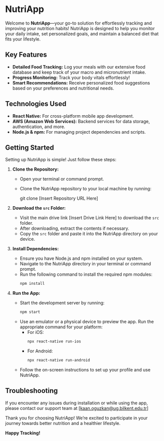 # NutriApp

Welcome to **NutriApp**—your go-to solution for effortlessly tracking and improving your nutrition habits! NutriApp is designed to help you monitor your daily intake, set personalized goals, and maintain a balanced diet that fits your lifestyle.

## Key Features

- **Detailed Food Tracking:** Log your meals with our extensive food database and keep track of your macro and micronutrient intake.
- **Progress Monitoring:** Track your body vitals effortlessly!
- **Smart Recommendations:** Receive personalized food suggestions based on your preferences and nutritional needs.

## Technologies Used

- **React Native:** For cross-platform mobile app development.
- **AWS (Amazon Web Services):** Backend services for data storage, authentication, and more.
- **Node.js & npm:** For managing project dependencies and scripts.

## Getting Started

Setting up NutriApp is simple! Just follow these steps:

1. **Clone the Repository:** 
   - Open your terminal or command prompt.
   - Clone the NutriApp repository to your local machine by running:
    
     git clone [Insert Repository URL Here]
   
2. **Download the `src` Folder:** 
   - Visit the main drive link [Insert Drive Link Here] to download the `src` folder.
   - After downloading, extract the contents if necessary.
   - Copy the `src` folder and paste it into the NutriApp directory on your device.

3. **Install Dependencies:**
   - Ensure you have Node.js and npm installed on your system.
   - Navigate to the NutriApp directory in your terminal or command prompt.
   - Run the following command to install the required npm modules:
     ```bash
     npm install
   
4. **Run the App:**
   - Start the development server by running:
     ```bash
     npm start
     ```
   - Use an emulator or a physical device to preview the app. Run the appropriate command for your platform:
     - For iOS:
       ```bash
       npx react-native run-ios
       ```
     - For Android:
       ```bash
       npx react-native run-android
       ```
   - Follow the on-screen instructions to set up your profile and use NutriApp.

## Troubleshooting
If you encounter any issues during installation or while using the app, please contact our support team at [kaan.oguzkan@ug.bilkent.edu.tr]

Thank you for choosing NutriApp! We’re excited to participate in your journey towards better nutrition and a healthier lifestyle.

**Happy Tracking!**
